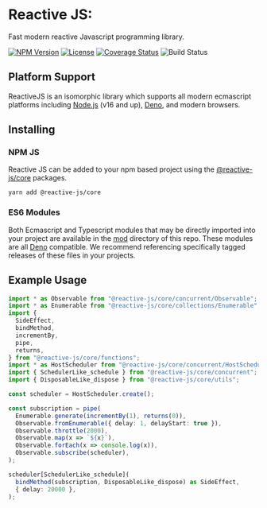 # Reactive JS:

Fast modern reactive Javascript programming library.

[![NPM Version](https://img.shields.io/npm/v/@reactive-js/core.svg)](https://npmjs.com/package/@reactive-js/core) [![License](https://img.shields.io/npm/l/@reactive-js/core.svg)](https://npmjs.com/package/@reactive-js/core) [![Coverage Status](https://coveralls.io/repos/github/bordoley/reactive-js/badge.svg?branch=master)](https://coveralls.io/github/bordoley/reactive-js?branch=master) ![Build Status](https://github.com/bordoley/reactive-js/actions/workflows/build.yml/badge.svg)

## Platform Support

ReactiveJS is an isomorphic library which supports all modern ecmascript platforms including [Node.js](https://nodejs.org/) (v16 and up), [Deno](https://deno.land/), and modern browsers.

## Installing

### NPM JS

Reactive JS can be added to your npm based project using the [@reactive-js/core](https://www.npmjs.com/@reactive-js/core) packages.

```
yarn add @reactive-js/core
```

### ES6 Modules

Both Ecmascript and Typescript modules that may be directly imported into your project are available in the [mod](./mod) directory of this repo. These modules are all [Deno](https://deno.land/) compatible. We recommend referencing specifically tagged releases of these files in your projects.

## Example Usage

```typescript
import * as Observable from "@reactive-js/core/concurrent/Observable";
import * as Enumerable from "@reactive-js/core/collections/Enumerable";
import {
  SideEffect,
  bindMethod,
  incrementBy,
  pipe,
  returns,
} from "@reactive-js/core/functions";
import * as HostScheduler from "@reactive-js/core/concurrent/HostScheduler";
import { SchedulerLike_schedule } from "@reactive-js/core/concurrent";
import { DisposableLike_dispose } from "@reactive-js/core/utils";

const scheduler = HostScheduler.create();

const subscription = pipe(
  Enumerable.generate(incrementBy(1), returns(0)),
  Observable.fromEnumerable({ delay: 1, delayStart: true }),
  Observable.throttle(2000),
  Observable.map(x => `${x}`),
  Observable.forEach(x => console.log(x)),
  Observable.subscribe(scheduler),
);

scheduler[SchedulerLike_schedule](
  bindMethod(subscription, DisposableLike_dispose) as SideEffect,
  { delay: 20000 },
);
```
